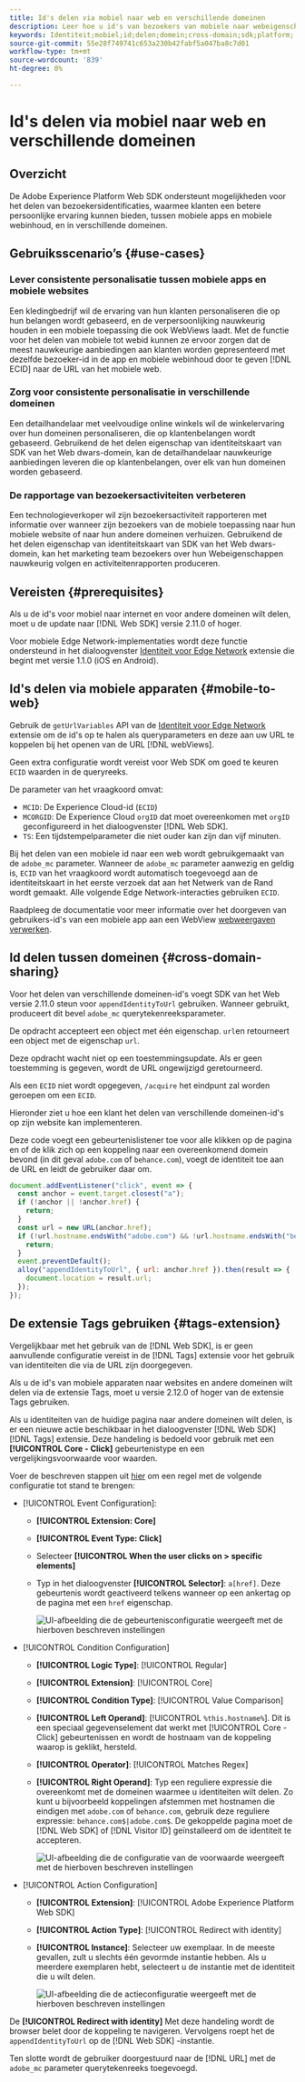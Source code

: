 ```yaml
---
title: Id's delen via mobiel naar web en verschillende domeinen
description: Leer hoe u id's van bezoekers van mobiele naar webeigenschappen en in verschillende domeinen kunt behouden
keywords: Identiteit;mobiel;id;delen;domein;cross-domain;sdk;platform;
source-git-commit: 55e28f749741c653a230b42fabf5a047ba8c7d01
workflow-type: tm+mt
source-wordcount: '839'
ht-degree: 0%

---
```



# Id&#39;s delen via mobiel naar web en verschillende domeinen

## Overzicht

De Adobe Experience Platform Web SDK ondersteunt mogelijkheden voor het delen van bezoekersidentificaties, waarmee klanten een betere persoonlijke ervaring kunnen bieden, tussen mobiele apps en mobiele webinhoud, en in verschillende domeinen.

## Gebruiksscenario’s {#use-cases}

### Lever consistente personalisatie tussen mobiele apps en mobiele websites

Een kledingbedrijf wil de ervaring van hun klanten personaliseren die op hun belangen wordt gebaseerd, en de verpersoonlijking nauwkeurig houden in een mobiele toepassing die ook WebViews laadt. Met de functie voor het delen van mobiele tot webid kunnen ze ervoor zorgen dat de meest nauwkeurige aanbiedingen aan klanten worden gepresenteerd met dezelfde bezoeker-id in de app en mobiele webinhoud door te geven [!DNL ECID] naar de URL van het mobiele web.

### Zorg voor consistente personalisatie in verschillende domeinen

Een detailhandelaar met veelvoudige online winkels wil de winkelervaring over hun domeinen personaliseren, die op klantenbelangen wordt gebaseerd. Gebruikend de het delen eigenschap van identiteitskaart van SDK van het Web dwars-domein, kan de detailhandelaar nauwkeurige aanbiedingen leveren die op klantenbelangen, over elk van hun domeinen worden gebaseerd.

### De rapportage van bezoekersactiviteiten verbeteren

Een technologieverkoper wil zijn bezoekersactiviteit rapporteren met informatie over wanneer zijn bezoekers van de mobiele toepassing naar hun mobiele website of naar hun andere domeinen verhuizen. Gebruikend de het delen eigenschap van identiteitskaart van SDK van het Web dwars-domein, kan het marketing team bezoekers over hun Webeigenschappen nauwkeurig volgen en activiteitenrapporten produceren.

## Vereisten {#prerequisites}

Als u de id&#39;s voor mobiel naar internet en voor andere domeinen wilt delen, moet u de update naar [!DNL Web SDK] versie 2.11.0 of hoger.

Voor mobiele Edge Network-implementaties wordt deze functie ondersteund in het dialoogvenster [Identiteit voor Edge Network](https://aep-sdks.gitbook.io/docs/foundation-extensions/identity-for-edge-network) extensie die begint met versie 1.1.0 (iOS en Android).

## Id&#39;s delen via mobiele apparaten {#mobile-to-web}

Gebruik de `getUrlVariables` API van de [Identiteit voor Edge Network](https://aep-sdks.gitbook.io/docs/foundation-extensions/identity-for-edge-network/api-reference#geturlvariables) extensie om de id&#39;s op te halen als queryparameters en deze aan uw URL te koppelen bij het openen van de URL [!DNL webViews].

Geen extra configuratie wordt vereist voor Web SDK om goed te keuren `ECID` waarden in de queryreeks.

De parameter van het vraagkoord omvat:

* `MCID`: De Experience Cloud-id (`ECID`)
* `MCORGID`: De Experience Cloud `orgID` dat moet overeenkomen met `orgID` geconfigureerd in het dialoogvenster [!DNL Web SDK].
* `TS`: Een tijdstempelparameter die niet ouder kan zijn dan vijf minuten.


Bij het delen van een mobiele id naar een web wordt gebruikgemaakt van de `adobe_mc` parameter. Wanneer de `adobe_mc` parameter aanwezig en geldig is, `ECID` van het vraagkoord wordt automatisch toegevoegd aan de identiteitskaart in het eerste verzoek dat aan het Netwerk van de Rand wordt gemaakt. Alle volgende Edge Network-interacties gebruiken `ECID`.

Raadpleeg de documentatie voor meer informatie over het doorgeven van gebruikers-id&#39;s van een mobiele app aan een WebView [webweergaven verwerken](https://experienceleague.adobe.com/docs/platform-learn/implement-mobile-sdk/app-implementation/web-views.html#implementation).

## Id delen tussen domeinen {#cross-domain-sharing}

Voor het delen van verschillende domeinen-id&#39;s voegt SDK van het Web versie 2.11.0 steun voor `appendIdentityToUrl` gebruiken. Wanneer gebruikt, produceert dit bevel `adobe_mc` querytekenreeksparameter.

De opdracht accepteert een object met één eigenschap. `url`en retourneert een object met de eigenschap `url`.

Deze opdracht wacht niet op een toestemmingsupdate. Als er geen toestemming is gegeven, wordt de URL ongewijzigd geretourneerd.

Als een `ECID` niet wordt opgegeven, `/acquire` het eindpunt zal worden geroepen om een `ECID`.

Hieronder ziet u hoe een klant het delen van verschillende domeinen-id&#39;s op zijn website kan implementeren.

Deze code voegt een gebeurtenislistener toe voor alle klikken op de pagina en of de klik zich op een koppeling naar een overeenkomend domein bevond (in dit geval `adobe.com` of `behance.com`), voegt de identiteit toe aan de URL en leidt de gebruiker daar om.

```js
document.addEventListener("click", event => {
  const anchor = event.target.closest("a");
  if (!anchor || !anchor.href) {
    return;
  }
  const url = new URL(anchor.href);
  if (!url.hostname.endsWith("adobe.com") && !url.hostname.endsWith("behance.com")) {
    return;
  }
  event.preventDefault();
  alloy("appendIdentityToUrl", { url: anchor.href }).then(result => {
    document.location = result.url;
  });
});
```

## De extensie Tags gebruiken {#tags-extension}

Vergelijkbaar met het gebruik van de [!DNL Web SDK], is er geen aanvullende configuratie vereist in de [!DNL Tags] extensie voor het gebruik van identiteiten die via de URL zijn doorgegeven.

Als u de id&#39;s van mobiele apparaten naar websites en andere domeinen wilt delen via de extensie Tags, moet u versie 2.12.0 of hoger van de extensie Tags gebruiken.

Als u identiteiten van de huidige pagina naar andere domeinen wilt delen, is er een nieuwe actie beschikbaar in het dialoogvenster [!DNL Web SDK] [!DNL Tags] extensie. Deze handeling is bedoeld voor gebruik met een **[!UICONTROL Core - Click]** gebeurtenistype en een vergelijkingsvoorwaarde voor waarden.

Voer de beschreven stappen uit [hier](../../tags/ui/managing-resources/rules.md) om een regel met de volgende configuratie tot stand te brengen:

* [!UICONTROL Event Configuration]:
   * **[!UICONTROL Extension: Core]**
   * **[!UICONTROL Event Type: Click]**
   * Selecteer **[!UICONTROL When the user clicks on > specific elements]**
   * Typ in het dialoogvenster **[!UICONTROL Selector]**: `a[href]`. Deze gebeurtenis wordt geactiveerd telkens wanneer op een ankertag op de pagina met een `href` eigenschap.

      ![UI-afbeelding die de gebeurtenisconfiguratie weergeeft met de hierboven beschreven instellingen](assets/id-sharing-event-configuration.png)

* [!UICONTROL Condition Configuration]
   * **[!UICONTROL Logic Type]**: [!UICONTROL Regular]
   * **[!UICONTROL Extension]**: [!UICONTROL Core]
   * **[!UICONTROL Condition Type]**: [!UICONTROL Value Comparison]
   * **[!UICONTROL Left Operand]**: [!UICONTROL `%this.hostname%`]. Dit is een speciaal gegevenselement dat werkt met [!UICONTROL Core - Click] gebeurtenissen en wordt de hostnaam van de koppeling waarop is geklikt, hersteld.
   * **[!UICONTROL Operator]**: [!UICONTROL Matches Regex]
   * **[!UICONTROL Right Operand]**: Typ een reguliere expressie die overeenkomt met de domeinen waarmee u identiteiten wilt delen. Zo kunt u bijvoorbeeld koppelingen afstemmen met hostnamen die eindigen met `adobe.com` of `behance.com`, gebruik deze reguliere expressie: `behance.com$|adobe.com$`. De gekoppelde pagina moet de [!DNL Web SDK] of [!DNL Visitor ID] geïnstalleerd om de identiteit te accepteren.

      ![UI-afbeelding die de configuratie van de voorwaarde weergeeft met de hierboven beschreven instellingen](assets/id-sharing-condition-configuration.png)

* [!UICONTROL Action Configuration]
   * **[!UICONTROL Extension]**: [!UICONTROL Adobe Experience Platform Web SDK]
   * **[!UICONTROL Action Type]**: [!UICONTROL Redirect with identity]
   * **[!UICONTROL Instance]**: Selecteer uw exemplaar. In de meeste gevallen, zult u slechts één gevormde instantie hebben. Als u meerdere exemplaren hebt, selecteert u de instantie met de identiteit die u wilt delen.

      ![UI-afbeelding die de actieconfiguratie weergeeft met de hierboven beschreven instellingen](assets/id-sharing-action-configuration.png)

De **[!UICONTROL Redirect with identity]** Met deze handeling wordt de browser belet door de koppeling te navigeren. Vervolgens roept het de `appendIdentityToUrl` op de [!DNL Web SDK] -instantie.

Ten slotte wordt de gebruiker doorgestuurd naar de [!DNL URL] met de `adobe_mc` parameter querytekenreeks toegevoegd.
